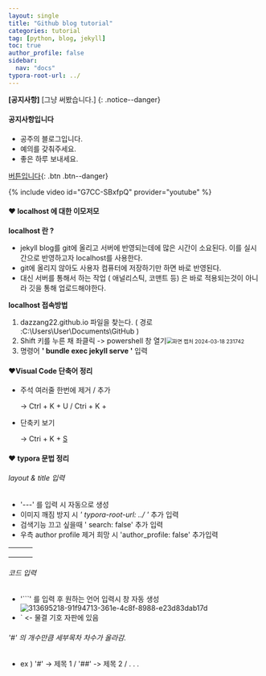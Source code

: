 ```yaml
---
layout: single
title: "Github blog tutorial"
categories: tutorial
tag: [python, blog, jekyll]
toc: true
author_profile: false
sidebar:
  nav: "docs"
typora-root-url: ../
---
```

**[공지사항]** [그냥 써봤습니다.]
{:  .notice--danger}

<div class="notice--success">
<h4>공지사항입니다</h4>
<ul>
  <li>공주의 블로그입니다.</li>
  <li>예의를 갖춰주세요.</li>
  <li>좋은 하루 보내세요.</li>
</ul>
</div>

[버튼입니다](https://google.com){:  .btn  .btn--danger}

{% include video id="G7CC-SBxfpQ" provider="youtube" %}

#### ❤ localhost 에 대한 이모저모

**localhost 란 ?** 

* jekyll blog를 git에 올리고 서버에 반영되는데에 많은 시간이 소요된다. 이를 실시간으로 반영하고자 localhost를 사용한다.
* git에 올리지 않아도 사용자 컴퓨터에 저장하기만 하면 바로 반영된다.
* 대신 서버를 통해서 하는 작업 ( 애널리스틱, 코맨트 등) 은 바로 적용되는것이 아니라 깃을 통해 업로드해야한다.

**localhost 접속방법**

1. dazzang22.github.io 파일을 찾는다.                                                          ( 경로 :C:\Users\User\Documents\GitHub )
2. Shift 키를 누른 채 좌클릭 -> powershell 창 열기<img src="/images/2024-03-18-post/화면 캡처 2024-03-18 231742.png" alt="화면 캡처 2024-03-18 231742" style="zoom:75%;" />
3. 명령어 **' bundle exec jekyll serve '** 입력

#### ❤Visual Code 단축어 정리

* 주석 여러줄 한번에 제거 / 추가 

  -> Ctrl + K + U / Ctri + K + 

* 단축키 보기 

  -> Ctri + K + [S]()

#### ❤ typora 문법 정리

###### layout & title 입력

- '---' 를 입력 시 자동으로 생성
- 이미지 깨짐 방지 시 *' typora-root-url: ../ '* 추가 입력
- 검색기능 끄고 싶을때 ' search: false' 추가 입력
- 우측 author profile 제거 희망 시 'author_profile: false' 추가입력

|      |      |      |
| ---- | ---- | ---- |
|      |      |      |
|      |      |      |
|      |      |      |



###### 코드 입력

- '```' 를 입력 후 원하는 언어 입력시 창 자동 생성![313695218-91f94713-361e-4c8f-8988-e23d83dab17d](/images/2024-03-18-post/313695218-91f94713-361e-4c8f-8988-e23d83dab17d.png)
- ` <- 물결 기호 자판에 있음

###### '#' 의 개수만큼 세부목차 차수가 올라감.

- ex ) '#' -> 제목 1 / '##' -> 제목 2 / . . .
